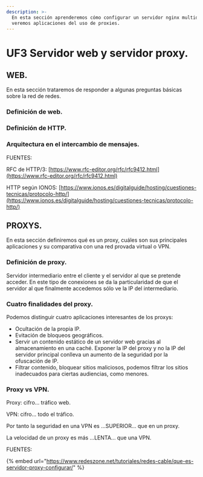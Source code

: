 ```yaml
---
description: >-
  En esta sección aprenderemos cómo configurar un servidor nginx multidominio y
  veremos aplicaciones del uso de proxies.
---
```


# UF3 Servidor web y servidor proxy.

## WEB.

En esta sección trataremos de responder a algunas preguntas básicas sobre la red de redes.

### Definición de web.

### Definición de HTTP.

### Arquitectura en el intercambio  de mensajes.

FUENTES:

RFC de HTTP/3: [https://www.rfc-editor.org/rfc/rfc9412.html](https://www.rfc-editor.org/rfc/rfc9412.html)

HTTP según IONOS: [https://www.ionos.es/digitalguide/hosting/cuestiones-tecnicas/protocolo-http/](https://www.ionos.es/digitalguide/hosting/cuestiones-tecnicas/protocolo-http/)

## PROXYS.

En esta sección definiremos qué es un proxy, cuáles son sus principales aplicaciones y su comparativa con una red provada virtual o VPN.

### Definición de proxy.

Servidor intermediario entre el cliente y el servidor al que se pretende acceder. En este tipo de conexiones se da la particularidad de que el servidor al que finalmente accedemos sólo ve la IP del intermediario.&#x20;

### Cuatro finalidades del proxy.

Podemos distinguir cuatro aplicaciones interesantes de los proxys:

* Ocultación de la propia IP.
* Evitación de bloqueos geográficos.&#x20;
* Servir un contenido estático de un servidor web gracias al almacenamiento en una caché. Exponer la IP del proxy y no la IP del servidor principal conlleva un aumento de la seguridad por la ofuscación de IP.&#x20;
* Filtrar contenido, bloquear sitios maliciosos, podemos filtrar los sitios inadecuados para ciertas audiencias, como menores.

### Proxy vs VPN.

Proxy: cifro... tráfico web.&#x20;

VPN: cifro... todo el tráfico.&#x20;

Por tanto la seguridad en una VPN es ...SUPERIOR... que en un proxy.&#x20;

La velocidad de un proxy es más ...LENTA... que una VPN.



FUENTES:

{% embed url="https://www.redeszone.net/tutoriales/redes-cable/que-es-servidor-proxy-configurar/" %}

